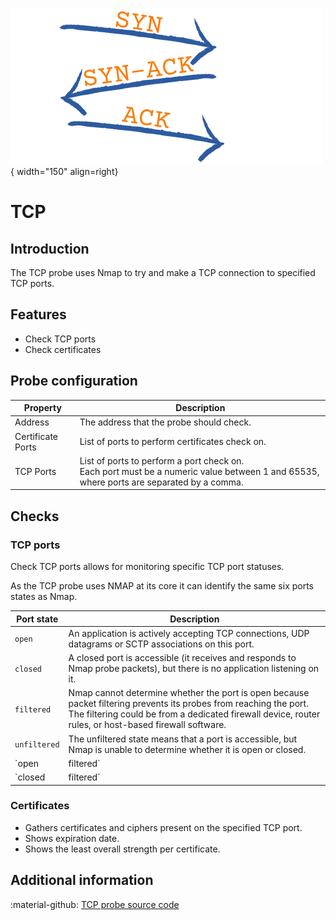 ![TCP](../../images/probe_tcp.png){ width="150" align=right}

# TCP

## Introduction

The TCP probe uses Nmap to try and make a TCP connection to specified TCP ports.

## Features

* Check TCP ports
* Check certificates

## Probe configuration

Property          | Description
------------------|------------------------
Address           | The address that the probe should check.
Certificate Ports | List of ports to perform certificates check on.
TCP Ports         | List of ports to perform a port check on.<br>Each port must be a numeric value between 1 and 65535, where ports are separated by a comma.

## Checks

### TCP ports

Check TCP ports allows for monitoring specific TCP port statuses.

As the TCP probe uses NMAP at its core it can identify the same six ports states as Nmap.

Port state        | Description
------------------|----------------------------------------
`open`            | An application is actively accepting TCP connections, UDP datagrams or SCTP associations on this port.
`closed`          | A closed port is accessible (it receives and responds to Nmap probe packets), but there is no application listening on it.
`filtered`        | Nmap cannot determine whether the port is open because packet filtering prevents its probes from reaching the port. The filtering could be from a dedicated firewall device, router rules, or host-based firewall software.
`unfiltered`      | The unfiltered state means that a port is accessible, but Nmap is unable to determine whether it is open or closed.
`open|filtered`   | Nmap places ports in this state when it is unable to determine whether a port is open or filtered.
`closed|filtered` | This state is used when Nmap is unable to determine whether a port is closed or filtered.

### Certificates

* Gathers certificates and ciphers present on the specified TCP port.
* Shows expiration date.
* Shows the least overall strength per certificate.

## Additional information

:material-github: [TCP probe source code](https://github.com/infrasonar/tcp-probe)